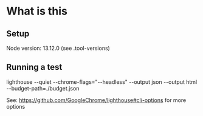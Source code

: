 # What is this

## Setup

Node version: 13.12.0 (see .tool-versions)



## Running a test
lighthouse <url> --quiet --chrome-flags="--headless" --output json --output html --budget-path=./budget.json

See: https://github.com/GoogleChrome/lighthouse#cli-options for more options


